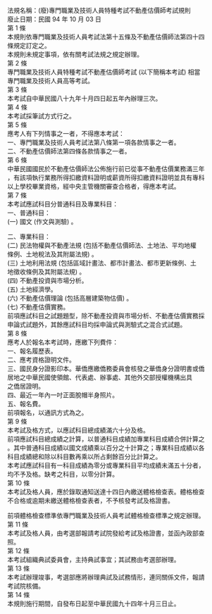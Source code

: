 法規名稱：(廢)專門職業及技術人員特種考試不動產估價師考試規則  
廢止日期：民國 94 年 10 月 03 日  
第 1 條  
本規則依專門職業及技術人員考試法第十五條及不動產估價師法第四十四  
條規定訂定之。  
本規則未規定事項，依有關考試法規之規定辦理。  
第 2 條  
專門職業及技術人員特種考試不動產估價師考試 (以下簡稱本考試) 相當  
專門職業及技術人員高等考試。  
第 3 條  
本考試自中華民國八十九年十月四日起五年內辦理三次。  
第 4 條  
本考試採筆試方式行之。  
第 5 條  
應考人有下列情事之一者，不得應本考試：  
一、專門職業及技術人員考試法第八條第一項各款情事之一者。  
二、不動產估價師法第四條各款情事之一者。  
第 6 條  
中華民國國民於不動產估價師法公佈施行前已從事不動產估價業務滿三年  
，有該項執行業務所得扣繳資料證明或薪資所得扣繳資料證明並具有專科  
以上學校畢業資格，經中央主管機關審查合格者，得應本考試。  
第 7 條  
本考試應試科目分普通科目及專業科目：  
一、普通科目：  
(一) 國文 (作文與測驗) 。  


二、專業科目：  
(二) 民法物權與不動產法規 (包括不動產估價師法、土地法、平均地權  
條例、土地稅法及其附屬法規) 。  
(三) 土地利用法規 (包括區域計畫法、都市計畫法、都市更新條例、土  
地徵收條例及其附屬法規) 。  
(四) 不動產投資與市場分析。  
(五) 土地經濟學。  
(六) 不動產估價理論 (包括高層建築物估價) 。  
(七) 不動產估價實務。  
前項應試科目之試題題型，除不動產投資與市場分析、不動產估價實務採  
申論式試題外，其餘應試科目均採申論式與測驗式之混合式試題。  
第 8 條  
應考人於報名本考試時，應繳下列費件：  
一、報名履歷表。  
二、應考資格證明文件。  
三、國民身分證影印本。華僑應繳僑務委員會核發之華僑身分證明書或僑  
居地之中華民國使領館、代表處、辦事處、其他外交部授權機構出具  
之僑居證明。  
四、最近一年內一吋正面脫帽半身照片。  
五、報名費。  
前項報名，以通訊方式為之。  
第 9 條  
本考試及格方式，以應試科目總成績滿六十分及格。  
前項應試科目總成績之計算，以普通科目成績加專業科目成績合併計算之  
。其中普通科目成績以國文成績乘以百分之十計算之；專業科目成績以各  
科目成績總和除以科目數再乘以所占剩餘百分比計算之。  
本考試應試科目有一科目成績為零分或專業科目平均成績未滿五十分者，  
均不予及格。缺考之科目，以零分計算。  
第 10 條  
本考試及格人員，應於錄取通知送達十四日內繳送體格檢查表。體格檢查  
不合格或逾期未繳送體格檢查表者，不予核發考試及格證書。  


前項體格檢查標準依專門職業及技術人員考試體格檢查標準之規定辦理。  
第 11 條  
本考試及格人員，由考選部報請考試院發給考試及格證書，並函內政部查  
照。  
第 12 條  
本考試組織典試委員會，主持典試事宜；其試務由考選部辦理。  
第 13 條  
本考試辦理竣事，考選部應將辦理典試及試務情形，連同關係文件，報請  
考試院核備。  
第 14 條  
本規則施行期間，自發布日起至中華民國九十四年十月三日止。  


